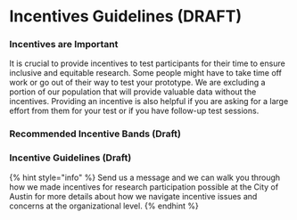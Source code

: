 # Incentives Guidelines (DRAFT)

### I**ncentives are Important**

It is crucial to provide incentives to test participants for their time to ensure inclusive and equitable research. Some people might have to take time off work or go out of their way to test your prototype. We are excluding a portion of our population that will provide valuable data without the incentives. Providing an incentive is also helpful if you are asking for a large effort from them for your test or if you have follow-up test sessions.

### **Recommended Incentive Bands (Draft)**



### Incentive **Guidelines (Draft)**



{% hint style="info" %}
Send us a message and we can walk you through how we made incentives for research participation possible at the City of Austin for more details about how we navigate incentive issues and concerns at the organizational level.
{% endhint %}
